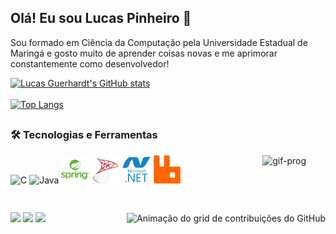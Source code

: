 ## Olá! Eu sou Lucas Pinheiro 👋

<p>
  Sou formado em Ciência da Computação pela Universidade Estadual de Maringá e gosto muito de aprender coisas novas e me aprimorar constantemente como desenvolvedor!
</p>

<div align="left">
  <a href="https://github.com/anuraghazra/github-readme-stats">
    <img src="https://github-readme-stats.vercel.app/api?username=lucas-guerhardt&show_icons=true&theme=slateorange" alt="Lucas Guerhardt's GitHub stats" />
  </a>
  <br><br>
  <a href="https://github.com/anuraghazra/github-readme-stats">
    <img src="https://github-readme-stats.vercel.app/api/top-langs/?username=lucas-guerhardt&layout=compact&theme=slateorange" alt="Top Langs" />
  </a>
</div>

##

### 🛠️ Tecnologias e Ferramentas  

<p align="left">
  <img align = "right" alt= "gif-prog" src="https://media3.giphy.com/media/v1.Y2lkPTc5MGI3NjExMXhyamw3aTl5djJhcTRqYjMzMGI5c25vMHMybWU2NDJ1ZzFqMzZ5OCZlcD12MV9pbnRlcm5hbF9naWZfYnlfaWQmY3Q9Zw/bGgsc5mWoryfgKBx1u/giphy.gif" width="20%" />
  <img src="https://cdn.jsdelivr.net/gh/devicons/devicon/icons/c/c-original.svg" alt="C" width="45" height="45"/>
  <img src="https://cdn.jsdelivr.net/gh/devicons/devicon/icons/java/java-original.svg" alt="Java" width="45" height="45"/>
  <img src="https://github.com/devicons/devicon/blob/v2.17.0/icons/spring/spring-original-wordmark.svg" alt="Spring" width="45" height="45"/>
  <img src="https://github.com/devicons/devicon/blob/v2.17.0/icons/microsoftsqlserver/microsoftsqlserver-original.svg" alt="SQLServer" width="45" height="45"/>
  <img src="https://github.com/devicons/devicon/blob/v2.17.0/icons/dot-net/dot-net-plain-wordmark.svg" alt="DOTNET" width="45" height="45"/>
  <img src="https://github.com/devicons/devicon/blob/v2.17.0/icons/rabbitmq/rabbitmq-original.svg" alt="RabbitMQ" width="45" height="45"/>
</p>

##
<div style="display: flex; justify-content: space-between; align-items: center;">
  <p align="left">
    <a href="https://instagram.com/lucas_guerhardt" target="_blank"><img src="https://img.shields.io/badge/-Instagram-%23E4405F?style=for-the-badge&logo=instagram&logoColor=white" target="_blank"></a>
    <a href = "mailto:lucasguerhardt@duck.com"><img src="https://img.shields.io/badge/-Gmail-%23333?style=for-the-badge&logo=gmail&logoColor=white" target="_blank"></a>
    <a href="https://www.linkedin.com/in/lucas-guerhardt-7a558a237" target="_blank"><img src="https://img.shields.io/badge/-LinkedIn-%230077B5?style=for-the-badge&logo=linkedin&logoColor=white" target="_blank"></a> 
  </p>

<picture>
  <!-- Para o modo escuro -->
  <source media="(prefers-color-scheme: dark)" srcset="https://raw.githubusercontent.com/lucas-guerhardt/profile/output/github-contribution-grid-snake-dark.svg">
  
  <!-- Para o modo claro -->
  <source media="(prefers-color-scheme: light)" srcset="https://raw.githubusercontent.com/lucas-guerhardt/profile/output/github-contribution-grid-snake.svg">
  
  <!-- Imagem padrão, caso não haja correspondência com o esquema de cores -->
  <img alt="Animação do grid de contribuições do GitHub" src="https://raw.githubusercontent.com/lucas-guerhardt/profile/output/github-contribution-grid-snake.svg">
</picture>
